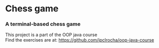 # Chess game
### A terminal-based chess game
This project is a part of the OOP java course<br>
Find the exercises are at: https://github.com/jpclrocha/oop-java-course